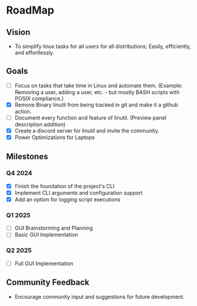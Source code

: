 # RoadMap

## Vision
- To simplify linux tasks for all users for all distributions; Easily, efficiently, and effortlessly.

## Goals
- [ ] Focus on tasks that take time in Linux and automate them. (Example: Removing a user, adding a user, etc. - but mostly BASH scripts with POSIX compliance.)
- [x] Remove Binary linutil from being tracked in git and make it a github action.
- [ ] Document every function and feature of linutil. (Preview panel description addition)
- [x] Create a discord server for linutil and invite the community.
- [x] Power Optimizations for Laptops

## Milestones
### Q4 2024
- [x] Finish the foundation of the project's CLI
- [x] Implement CLI arguments and configuration support
- [x] Add an option for logging script executions

### Q1 2025
- [ ] GUI Brainstorming and Planning
- [ ] Basic GUI Implementation

### Q2 2025
- [ ] Full GUI Implementation

## Community Feedback
- Encourage community input and suggestions for future development.

